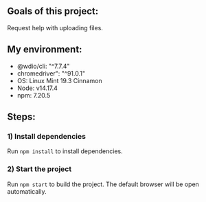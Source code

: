 ## Goals of this project:
Request help with uploading files.

## My environment:
- @wdio/cli: "^7.7.4"
- chromedriver": "^91.0.1"
- OS: Linux Mint 19.3 Cinnamon
- Node: v14.17.4
- npm: 7.20.5

## Steps:


### 1) Install dependencies

Run `npm install` to install dependencies.

### 2) Start the project

Run `npm start` to build the project. The default browser will be open automatically.
